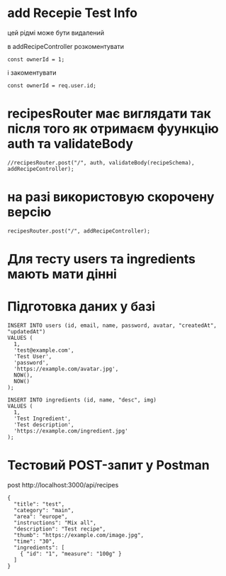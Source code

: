# add Recepie Test Info

цей рідмі може бути видалений

в addRecipeController розкоментувати

```
const ownerId = 1;
```

і закоментувати

```
сonst ownerId = req.user.id;
```

# recipesRouter має виглядати так після того як отримаєм фуункцію auth та validateBody

```
//recipesRouter.post("/", auth, validateBody(recipeSchema), addRecipeController);
```

# на разі використовую скорочену версію

```
recipesRouter.post("/", addRecipeController);
```

# Для тесту users та ingredients мають мати дінні

# Підготовка даних у базі

```
INSERT INTO users (id, email, name, password, avatar, "createdAt", "updatedAt")
VALUES (
  1,
  'test@example.com',
  'Test User',
  'password',
  'https://example.com/avatar.jpg',
  NOW(),
  NOW()
);
```

```
INSERT INTO ingredients (id, name, "desc", img)
VALUES (
  1,
  'Test Ingredient',
  'Test description',
  'https://example.com/ingredient.jpg'
);
```

# Тестовий POST-запит у Postman

post
http://localhost:3000/api/recipes

```
{
  "title": "test",
  "category": "main",
  "area": "europe",
  "instructions": "Mix all",
  "description": "Test recipe",
  "thumb": "https://example.com/image.jpg",
  "time": "30",
  "ingredients": [
    { "id": "1", "measure": "100g" }
  ]
}
```
